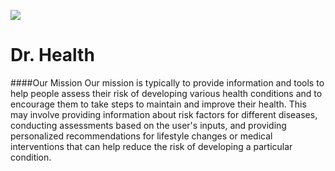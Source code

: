![](https://github.com/Priyans-hu/Dr.-health/blob/main/static/logo1.png)
# Dr. Health

####Our Mission
Our mission is typically to provide information and tools to help people assess their risk of developing various health conditions and to encourage them to take steps to maintain and improve their health. This may involve providing information about risk factors for different diseases, conducting assessments based on the user's inputs, and providing personalized recommendations for lifestyle changes or medical interventions that can help reduce the risk of developing a particular condition.

